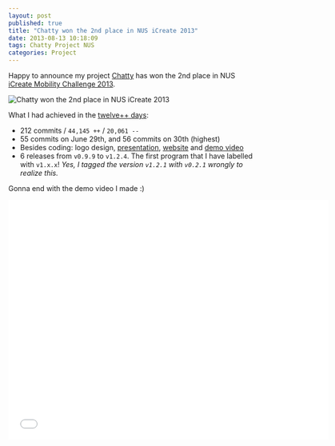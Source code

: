 ```yaml
---
layout: post
published: true
title: "Chatty won the 2nd place in NUS iCreate 2013"
date: 2013-08-13 10:18:09
tags: Chatty Project NUS
categories: Project
---
```


Happy to announce my project [Chatty](http://chatty.bicrement.com) has won the 2nd place in NUS [iCreate Mobility Challenge 2013](http://icreate.nus.edu.sg/).

![Chatty won the 2nd place in NUS iCreate 2013](/images/chatty/award.png "Chatty 2nd Place")

What I had achieved in the [twelve++ days](/project/2013/07/06/twelve-days-on-chatty.html):

- 212 commits / `44,145 ++` / `20,061 --`
- 55 commits on June 29th, and 56 commits on 30th (highest)
- Besides coding: logo design, [presentation](http://youtu.be/pq4WfNcwm-s), [website](http://chatty.bicrement.com) and [demo video](http://youtu.be/5Xq1C6zw61Y)
- 6 releases from `v0.9.9` to `v1.2.4`. The first program that I have labelled with `v1.x.x`! _Yes, I tagged the version `v1.2.1` with `v0.2.1` wrongly to realize this._

Gonna end with the demo video I made :)

<iframe width="640" height="480" src="//www.youtube.com/embed/5Xq1C6zw61Y" frameborder="0"></iframe>
